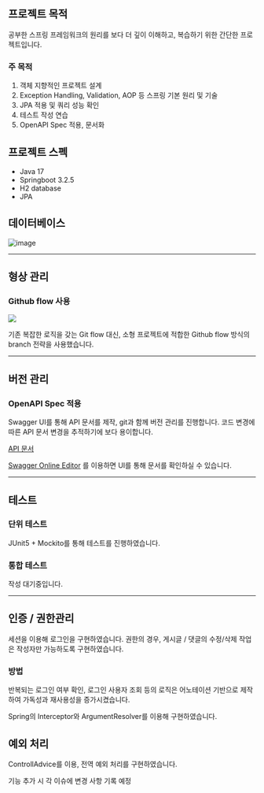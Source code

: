 ## 프로젝트 목적
공부한 스프링 프레임워크의 원리를 보다 더 깊이 이해하고, 복습하기 위한 간단한 프로젝트입니다.
### 주 목적
1. 객체 지향적인 프로젝트 설계
2. Exception Handling, Validation, AOP 등 스프링 기본 원리 및 기술
3. JPA 적용 및 쿼리 성능 확인
4. 테스트 작성 연습
5. OpenAPI Spec 적용, 문서화

## 프로젝트 스펙
- Java 17
- Springboot 3.2.5
- H2 database
- JPA

## 데이터베이스
![image](https://github.com/hyeok-kong/hello-spring/assets/70522355/044b8442-c305-4b68-bb97-f0b024fa3ec4)


- - -
## 형상 관리
### Github flow 사용
![](https://img1.daumcdn.net/thumb/R1280x0/?scode=mtistory2&fname=https%3A%2F%2Fblog.kakaocdn.net%2Fdn%2FJebIK%2FbtsnHSEQSCt%2FswDjNqMH7DS4UdV6kDh9Y0%2Fimg.png)

기존 복잡한 로직을 갖는 Git flow 대신, 소형 프로젝트에 적합한 Github flow 방식의 branch 전략을 사용했습니다.
- - -
## 버전 관리
### OpenAPI Spec 적용
Swagger UI를 통해 API 문서를 제작, git과 함께 버전 관리를 진행합니다.
코드 변경에 따른 API 문서 변경을 추적하기에 보다 용이합니다.

[API 문서](https://github.com/hyeok-kong/hello-spring/blob/main/src/main/resources/docs/openapi_spec.yaml)

[Swagger Online Editor](https://editor.swagger.io/) 를 이용하면 UI를 통해 문서를 확인하실 수 있습니다.

- - -
## 테스트
### 단위 테스트
JUnit5 + Mockito를 통해 테스트를 진행하였습니다.

### 통합 테스트
작성 대기중입니다.
- - -

## 인증 / 권한관리
세션을 이용해 로그인을 구현하였습니다.
권한의 경우, 게시글 / 댓글의 수정/삭제 작업은 작성자만 가능하도록 구현하였습니다.

### 방법
반복되는 로그인 여부 확인, 로그인 사용자 조회 등의 로직은 어노테이션 기반으로 제작하여 가독성과 재사용성을 증가시켰습니다.

Spring의 Interceptor와 ArgumentResolver를 이용해 구현하였습니다.

## 예외 처리
ControllAdvice를 이용, 전역 예외 처리를 구현하였습니다.

기능 추가 시 각 이슈에 변경 사항 기록 예정
